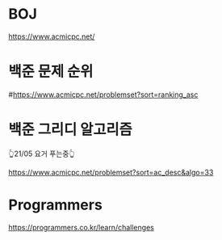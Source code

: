 # BOJ  
https://www.acmicpc.net/  

# 백준 문제 순위  

#https://www.acmicpc.net/problemset?sort=ranking_asc  

# 백준 그리디 알고리즘  
👆21/05 요거 푸는중👆  

https://www.acmicpc.net/problemset?sort=ac_desc&algo=33

# Programmers
https://programmers.co.kr/learn/challenges
